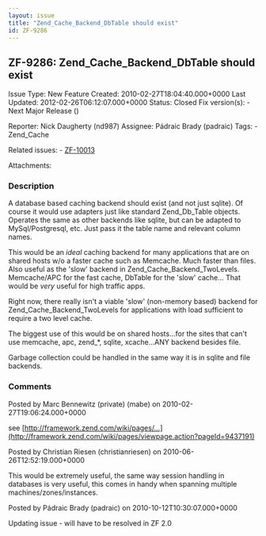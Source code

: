 ```yaml
---
layout: issue
title: "Zend_Cache_Backend_DbTable should exist"
id: ZF-9286
---
```


ZF-9286: Zend\_Cache\_Backend\_DbTable should exist
---------------------------------------------------

 Issue Type: New Feature Created: 2010-02-27T18:04:40.000+0000 Last Updated: 2012-02-26T06:12:07.000+0000 Status: Closed Fix version(s): - Next Major Release ()
 
 Reporter:  Nick Daugherty (nd987)  Assignee:  Pádraic Brady (padraic)  Tags: - Zend\_Cache
 
 Related issues: - [ZF-10013](/issues/browse/ZF-10013)
 
 Attachments: 
### Description

A database based caching backend should exist (and not just sqlite). Of course it would use adapters just like standard Zend\_Db\_Table objects. Operates the same as other backends like sqlite, but can be adapted to MySql/Postgresql, etc. Just pass it the table name and relevant column names.

This would be an _ideal_ caching backend for many applications that are on shared hosts w/o a faster cache such as Memcache. Much faster than files. Also useful as the 'slow' backend in Zend\_Cache\_Backend\_TwoLevels. Memcache/APC for the fast cache, DbTable for the 'slow' cache... That would be _very_ useful for high traffic apps.

Right now, there really isn't a viable 'slow' (non-memory based) backend for Zend\_Cache\_Backend\_TwoLevels for applications with load sufficient to require a two level cache.

The biggest use of this would be on shared hosts...for the sites that can't use memcache, apc, zend\_\*, sqlite, xcache...ANY backend besides file.

Garbage collection could be handled in the same way it is in sqlite and file backends.

 

 

### Comments

Posted by Marc Bennewitz (private) (mabe) on 2010-02-27T19:06:24.000+0000

see [http://framework.zend.com/wiki/pages/…](http://framework.zend.com/wiki/pages/viewpage.action?pageId=9437191)

 

 

Posted by Christian Riesen (christianriesen) on 2010-06-26T12:52:19.000+0000

This would be extremely useful, the same way session handling in databases is very useful, this comes in handy when spanning multiple machines/zones/instances.

 

 

Posted by Pádraic Brady (padraic) on 2010-10-12T10:30:07.000+0000

Updating issue - will have to be resolved in ZF 2.0

 

 